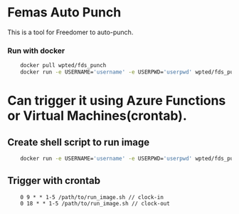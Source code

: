 # Femas Auto Punch
This is a tool for Freedomer to auto-punch.


### Run with docker
```bash
    docker pull wpted/fds_punch
    docker run -e USERNAME='username' -e USERPWD='userpwd' wpted/fds_punch
```

# Can trigger it using Azure Functions or Virtual Machines(crontab).

## Create shell script to run image
```sh
    docker run -e USERNAME='username' -e USERPWD='userpwd' wpted/fds_punch
```

## Trigger with crontab
```crontab
    0 9 * * 1-5 /path/to/run_image.sh // clock-in
    0 18 * * 1-5 /path/to/run_image.sh // clock-out
```